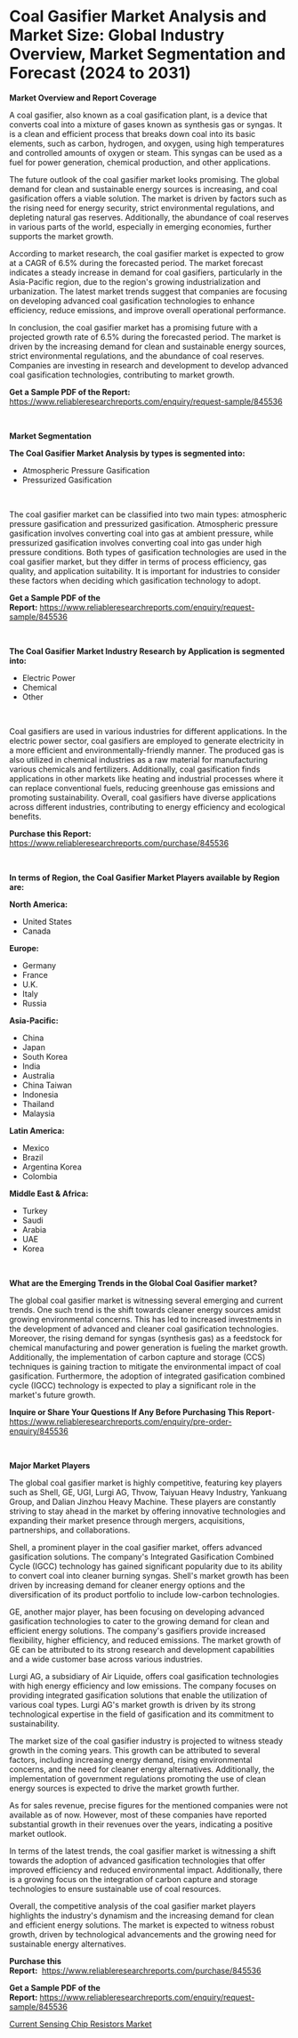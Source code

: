 <p><h1>Coal Gasifier Market Analysis and Market Size: Global Industry Overview, Market Segmentation and Forecast (2024 to 2031)</h1></p><p><strong>Market Overview and Report Coverage</strong></p>
<p><p>A coal gasifier, also known as a coal gasification plant, is a device that converts coal into a mixture of gases known as synthesis gas or syngas. It is a clean and efficient process that breaks down coal into its basic elements, such as carbon, hydrogen, and oxygen, using high temperatures and controlled amounts of oxygen or steam. This syngas can be used as a fuel for power generation, chemical production, and other applications.</p><p>The future outlook of the coal gasifier market looks promising. The global demand for clean and sustainable energy sources is increasing, and coal gasification offers a viable solution. The market is driven by factors such as the rising need for energy security, strict environmental regulations, and depleting natural gas reserves. Additionally, the abundance of coal reserves in various parts of the world, especially in emerging economies, further supports the market growth.</p><p>According to market research, the coal gasifier market is expected to grow at a CAGR of 6.5% during the forecasted period. The market forecast indicates a steady increase in demand for coal gasifiers, particularly in the Asia-Pacific region, due to the region's growing industrialization and urbanization. The latest market trends suggest that companies are focusing on developing advanced coal gasification technologies to enhance efficiency, reduce emissions, and improve overall operational performance.</p><p>In conclusion, the coal gasifier market has a promising future with a projected growth rate of 6.5% during the forecasted period. The market is driven by the increasing demand for clean and sustainable energy sources, strict environmental regulations, and the abundance of coal reserves. Companies are investing in research and development to develop advanced coal gasification technologies, contributing to market growth.</p></p>
<p><strong>Get a Sample PDF of the Report:</strong> <a href="https://www.reliableresearchreports.com/enquiry/request-sample/845536">https://www.reliableresearchreports.com/enquiry/request-sample/845536</a></p>
<p>&nbsp;</p>
<p><strong>Market Segmentation</strong></p>
<p><strong>The Coal Gasifier Market Analysis by types is segmented into:</strong></p>
<p><ul><li>Atmospheric Pressure Gasification</li><li>Pressurized Gasification</li></ul></p>
<p>&nbsp;</p>
<p><p>The coal gasifier market can be classified into two main types: atmospheric pressure gasification and pressurized gasification. Atmospheric pressure gasification involves converting coal into gas at ambient pressure, while pressurized gasification involves converting coal into gas under high pressure conditions. Both types of gasification technologies are used in the coal gasifier market, but they differ in terms of process efficiency, gas quality, and application suitability. It is important for industries to consider these factors when deciding which gasification technology to adopt.</p></p>
<p><strong>Get a Sample PDF of the Report:</strong>&nbsp;<a href="https://www.reliableresearchreports.com/enquiry/request-sample/845536">https://www.reliableresearchreports.com/enquiry/request-sample/845536</a></p>
<p>&nbsp;</p>
<p><strong>The Coal Gasifier Market Industry Research by Application is segmented into:</strong></p>
<p><ul><li>Electric Power</li><li>Chemical</li><li>Other</li></ul></p>
<p>&nbsp;</p>
<p><p>Coal gasifiers are used in various industries for different applications. In the electric power sector, coal gasifiers are employed to generate electricity in a more efficient and environmentally-friendly manner. The produced gas is also utilized in chemical industries as a raw material for manufacturing various chemicals and fertilizers. Additionally, coal gasification finds applications in other markets like heating and industrial processes where it can replace conventional fuels, reducing greenhouse gas emissions and promoting sustainability. Overall, coal gasifiers have diverse applications across different industries, contributing to energy efficiency and ecological benefits.</p></p>
<p><strong>Purchase this Report:</strong>&nbsp; <a href="https://www.reliableresearchreports.com/purchase/845536">https://www.reliableresearchreports.com/purchase/845536</a></p>
<p>&nbsp;</p>
<p><strong>In terms of Region, the Coal Gasifier Market Players available by Region are:</strong></p>
<p>
    <p> <strong> North America: </strong>
        <ul>
            <li>United States</li>
            <li>Canada</li>
        </ul>
        </p> 
    <p> <strong> Europe: </strong>
        <ul>
            <li>Germany</li>
            <li>France</li>
            <li>U.K.</li>
            <li>Italy</li>
            <li>Russia</li>
        </ul>
        </p> 
    <p> <strong> Asia-Pacific: </strong>
        <ul>
            <li>China</li>
            <li>Japan</li>
            <li>South Korea</li>
            <li>India</li>
            <li>Australia</li>
            <li>China Taiwan</li>
            <li>Indonesia</li>
            <li>Thailand</li>
            <li>Malaysia</li>
        </ul>
        </p> 
    <p> <strong> Latin America: </strong>
        <ul>
            <li>Mexico</li>
            <li>Brazil</li>
            <li>Argentina Korea</li>
            <li>Colombia</li>
        </ul>
        </p> 
    <p> <strong> Middle East & Africa: </strong>
        <ul>
            <li>Turkey</li>
            <li>Saudi</li>
            <li>Arabia</li>
            <li>UAE</li>
            <li>Korea</li>
        </ul>
    </p>
    </p>
<p>&nbsp;</p>
<p><strong>What are the Emerging Trends in the Global Coal Gasifier market?</strong></p>
<p><p>The global coal gasifier market is witnessing several emerging and current trends. One such trend is the shift towards cleaner energy sources amidst growing environmental concerns. This has led to increased investments in the development of advanced and cleaner coal gasification technologies. Moreover, the rising demand for syngas (synthesis gas) as a feedstock for chemical manufacturing and power generation is fueling the market growth. Additionally, the implementation of carbon capture and storage (CCS) techniques is gaining traction to mitigate the environmental impact of coal gasification. Furthermore, the adoption of integrated gasification combined cycle (IGCC) technology is expected to play a significant role in the market's future growth.</p></p>
<p><strong>Inquire or Share Your Questions If Any Before Purchasing This Report</strong>- <a href="https://www.reliableresearchreports.com/enquiry/pre-order-enquiry/845536">https://www.reliableresearchreports.com/enquiry/pre-order-enquiry/845536</a></p>
<p>&nbsp;</p>
<p><strong>Major Market Players</strong></p>
<p><p>The global coal gasifier market is highly competitive, featuring key players such as Shell, GE, UGI, Lurgi AG, Thvow, Taiyuan Heavy Industry, Yankuang Group, and Dalian Jinzhou Heavy Machine. These players are constantly striving to stay ahead in the market by offering innovative technologies and expanding their market presence through mergers, acquisitions, partnerships, and collaborations.</p><p>Shell, a prominent player in the coal gasifier market, offers advanced gasification solutions. The company's Integrated Gasification Combined Cycle (IGCC) technology has gained significant popularity due to its ability to convert coal into cleaner burning syngas. Shell's market growth has been driven by increasing demand for cleaner energy options and the diversification of its product portfolio to include low-carbon technologies.</p><p>GE, another major player, has been focusing on developing advanced gasification technologies to cater to the growing demand for clean and efficient energy solutions. The company's gasifiers provide increased flexibility, higher efficiency, and reduced emissions. The market growth of GE can be attributed to its strong research and development capabilities and a wide customer base across various industries.</p><p>Lurgi AG, a subsidiary of Air Liquide, offers coal gasification technologies with high energy efficiency and low emissions. The company focuses on providing integrated gasification solutions that enable the utilization of various coal types. Lurgi AG's market growth is driven by its strong technological expertise in the field of gasification and its commitment to sustainability.</p><p>The market size of the coal gasifier industry is projected to witness steady growth in the coming years. This growth can be attributed to several factors, including increasing energy demand, rising environmental concerns, and the need for cleaner energy alternatives. Additionally, the implementation of government regulations promoting the use of clean energy sources is expected to drive the market growth further.</p><p>As for sales revenue, precise figures for the mentioned companies were not available as of now. However, most of these companies have reported substantial growth in their revenues over the years, indicating a positive market outlook.</p><p>In terms of the latest trends, the coal gasifier market is witnessing a shift towards the adoption of advanced gasification technologies that offer improved efficiency and reduced environmental impact. Additionally, there is a growing focus on the integration of carbon capture and storage technologies to ensure sustainable use of coal resources.</p><p>Overall, the competitive analysis of the coal gasifier market players highlights the industry's dynamism and the increasing demand for clean and efficient energy solutions. The market is expected to witness robust growth, driven by technological advancements and the growing need for sustainable energy alternatives.</p></p>
<p><strong>Purchase this Report:</strong>&nbsp;&nbsp;<a href="https://www.reliableresearchreports.com/purchase/845536">https://www.reliableresearchreports.com/purchase/845536</a></p>
<p></p>
<p><strong>Get a Sample PDF of the Report:</strong>&nbsp;<a href="https://www.reliableresearchreports.com/enquiry/request-sample/845536">https://www.reliableresearchreports.com/enquiry/request-sample/845536</a></p>
<p><p><a href="https://github.com/irfadac/Market-Research-Report-List-1/blob/main/current-sensing-chip-resistors-market.md">Current Sensing Chip Resistors Market</a></p></p>